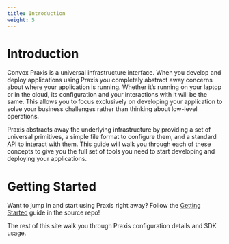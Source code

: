 ```yaml
---
title: Introduction
weight: 5
---
```


# Introduction

Convox Praxis is a universal infrastructure interface. When you develop and deploy applications using Praxis you completely abstract away concerns about where your application is running. Whether it’s running on your laptop or in the cloud, its configuration and your interactions with it will be the same. This allows you to focus exclusively on developing your application to solve your business challenges rather than thinking about low-level operations.

Praxis abstracts away the underlying infrastructure by providing a set of universal primitives, a simple file format to configure them, and a standard API to interact with them. This guide will walk you through each of these concepts to give you the full set of tools you need to start developing and deploying your applications.

# Getting Started

Want to jump in and start using Praxis right away? Follow the [Getting Started](https://github.com/convox/praxis/blob/master/docs/getting-started.md) guide in the source repo!

The rest of this site walk you through Praxis configuration details and SDK usage.
